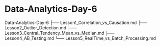 # Data-Analytics-Day-6
Data-Analytics-Day-6   ├── Lesson1_Correlation_vs_Causation.md   ├── Lesson2_Outlier_Detection.md   ├── Lesson3_Central_Tendency_Mean_vs_Median.md   ├── Lesson4_AB_Testing.md   └── Lesson5_RealTime_vs_Batch_Processing.md
